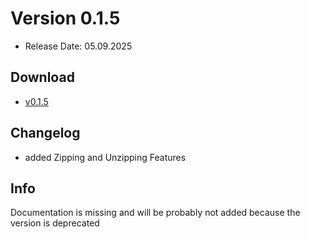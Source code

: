 # Version 0.1.5
- Release Date: 05.09.2025

## Download
- [v0.1.5](https://github.com/ShadowDara/LuaAPI-Rust/releases/tag/v0.1.5)

## Changelog
- added Zipping and Unzipping Features

## Info
Documentation is missing and will be probably not added because the version is deprecated
